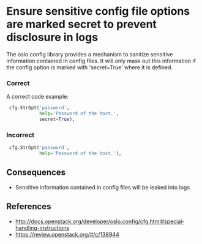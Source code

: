 
Ensure sensitive config file options are marked secret to prevent disclosure in logs
=====================

The oslo.config library provides a mechanism to sanitize sensitive information contained in config files.  It will only mask out this information if the config option is marked with 'secret=True' where it is defined.

### Correct
A correct code example:
```python
 cfg.StrOpt('password',
            help='Password of the host.',
            secret=True),
```

### Incorrect
```python
 cfg.StrOpt('password',
            help='Password of the host.'),
```

## Consequences

* Sensitive information contained in config files will be leaked into logs

## References

* http://docs.openstack.org/developer/oslo.config/cfg.html#special-handling-instructions
* https://review.openstack.org/#/c/138944
